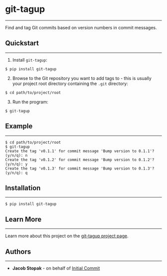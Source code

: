 # git-tagup
---

Find and tag Git commits based on version numbers in commit messages.

## Quickstart
---

1) Install `git-tagup`:

```console
$ pip install git-tagup
```

2) Browse to the Git repository you want to add tags to - this is usually your project root directory containing the `.git` directory:

```console
$ cd path/to/project/root
```

3) Run the program:

```console
$ git-tagup
```

## Example
---

```console
$ cd path/to/project/root
$ git-tagup
Create the tag 'v0.1.1' for commit message 'Bump version to 0.1.1'? (y/n/q): n
Create the tag 'v0.1.2' for commit message 'Bump version to 0.1.2'? (y/n/q): y
Create the tag 'v0.1.3' for commit message 'Bump version to 0.1.3'? (y/n/q): q
```

## Installation
---

```console
$ pip install git-tagup
```

## Learn More
---

Learn more about this project on the [git-tagup project page](https://initialcommit.com/projects/git-tagup).

## Authors
---

* **Jacob Stopak** - on behalf of [Initial Commit](https://initialcommit.com)
